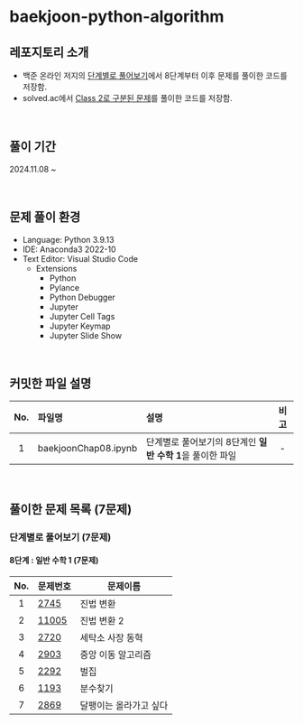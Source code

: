 # baekjoon-python-algorithm

## 레포지토리 소개
- 백준 온라인 저지의 [단계별로 풀어보기](https://www.acmicpc.net/step)에서 8단계부터 이후 문제를 풀이한 코드를 저장함.
- solved.ac에서 [Class 2로 구분된 문제](https://solved.ac/class?class=2)를 풀이한 코드를 저장함.

<br/>

## 풀이 기간
2024.11.08 ~

<br/>


## 문제 풀이 환경
- Language: Python 3.9.13
- IDE: Anaconda3 2022-10
- Text Editor: Visual Studio Code
  - Extensions
    - Python
    - Pylance
    - Python Debugger
    - Jupyter
    - Jupyter Cell Tags
    - Jupyter Keymap
    - Jupyter Slide Show

<br/>

## 커밋한 파일 설명
|No.|파일명|설명|비고|
|:---:|:------|:------|:-----:|
|1|baekjoonChap08.ipynb|단계별로 풀어보기의 8단계인 **일반 수학 1**을 풀이한 파일|-|

<br/>

## 풀이한 문제 목록 (7문제)
### 단계별로 풀어보기 (7문제)
#### 8단계 : 일반 수학 1 (7문제)
|No.|문제번호|문제이름|
|:--:|------|---|
|1|[2745](https://www.acmicpc.net/problem/2745)|진법 변환|
|2|[11005](https://www.acmicpc.net/problem/11005)|진법 변환 2|
|3|[2720](https://www.acmicpc.net/problem/2720)|세탁소 사장 동혁|
|4|[2903](https://www.acmicpc.net/problem/2903)|중앙 이동 알고리즘|
|5|[2292](https://www.acmicpc.net/problem/2292)|벌집|
|6|[1193](https://www.acmicpc.net/problem/1193)|분수찾기|
|7|[2869](https://www.acmicpc.net/problem/2869)|달팽이는 올라가고 싶다|
